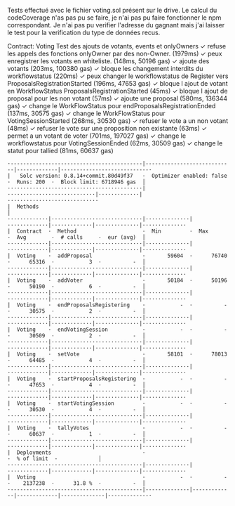   Tests effectué avec le fichier voting.sol présent sur le drive.
  Le calcul du codeCoverage n'as pas pu se faire, je n'ai pas pu faire fonctionner le npm correspondant.
  Je n'ai pas pu verifier l'adresse du gagnant mais j'ai laisser le test pour la verification du type de données recus.

  Contract: Voting
    Test des ajouts de votants, events et onlyOwners
      ✓ refuse les appels des fonctions onlyOwner par des non-Owner. (1979ms)
      ✓ peux enregistrer les votants en whiteliste. (148ms, 50196 gas)
      ✓ ajoute des votants (203ms, 100380 gas)
      ✓ bloque les changement interdits du workflowstatus (220ms)
      ✓ peux changer le workflowstatus de Register vers ProposalsRegistrationStarted (196ms, 47653 gas)
      ✓ bloque l ajout de votant en WorkflowStatus ProposalsRegistrationStarted (45ms)
      ✓ bloque l ajout de proposal pour les non votant (57ms)
      ✓ ajoute une proposal (580ms, 136344 gas)
      ✓ change le WorkFlowStatus pour endProposalsRegistrationEnded (137ms, 30575 gas)
      ✓ change le WorkFlowStatus pour VotingSessionStarted (268ms, 30530 gas)
      ✓ refuser le vote a un non votant (48ms)
      ✓ refuser le vote sur une proposition non existante (63ms)
      ✓ permet a un votant de voter (701ms, 197027 gas)
      ✓ change le workflowstatus pour VotingSessionEnded (62ms, 30509 gas)
      ✓ change le statut  pour tallied (81ms, 60637 gas)

    ·------------------------------------------|----------------------------|-------------|----------------------------·
    |   Solc version: 0.8.14+commit.80d49f37   ·  Optimizer enabled: false  ·  Runs: 200  ·  Block limit: 6718946 gas  │
    ···········································|····························|·············|·····························
    |  Methods                                                                                                         │
    ·············|·····························|··············|·············|·············|··············|··············
    |  Contract  ·  Method                     ·  Min         ·  Max        ·  Avg        ·  # calls     ·  eur (avg)  │
    ·············|·····························|··············|·············|·············|··············|··············
    |  Voting    ·  addProposal                ·       59604  ·      76740  ·      65316  ·           3  ·          -  │
    ·············|·····························|··············|·············|·············|··············|··············
    |  Voting    ·  addVoter                   ·       50184  ·      50196  ·      50190  ·           6  ·          -  │
    ·············|·····························|··············|·············|·············|··············|··············
    |  Voting    ·  endProposalsRegistering    ·           -  ·          -  ·      30575  ·           2  ·          -  │
    ·············|·····························|··············|·············|·············|··············|··············
    |  Voting    ·  endVotingSession           ·           -  ·          -  ·      30509  ·           2  ·          -  │
    ·············|·····························|··············|·············|·············|··············|··············
    |  Voting    ·  setVote                    ·       58101  ·      78013  ·      64485  ·           4  ·          -  │
    ·············|·····························|··············|·············|·············|··············|··············
    |  Voting    ·  startProposalsRegistering  ·           -  ·          -  ·      47653  ·           4  ·          -  │
    ·············|·····························|··············|·············|·············|··············|··············
    |  Voting    ·  startVotingSession         ·           -  ·          -  ·      30530  ·           4  ·          -  │
    ·············|·····························|··············|·············|·············|··············|··············
    |  Voting    ·  tallyVotes                 ·           -  ·          -  ·      60637  ·           1  ·          -  │
    ·············|·····························|··············|·············|·············|··············|··············
    |  Deployments                             ·                                          ·  % of limit  ·             │
    ···········································|··············|·············|·············|··············|··············
    |  Voting                                  ·           -  ·          -  ·    2137238  ·      31.8 %  ·          -  │
    ·------------------------------------------|--------------|-------------|-------------|--------------|-------------·


